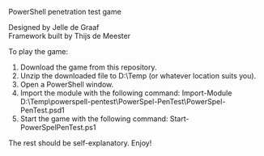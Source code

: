 PowerShell penetration test game  
  
Designed by Jelle de Graaf  
Framework built by Thijs de Meester  

To play the game:  
1) Download the game from this repository.  
2) Unzip the downloaded file to D:\Temp (or whatever location suits you).  
3) Open a PowerShell window.  
4) Import the module with the following command: Import-Module D:\Temp\powerspell-pentest\PowerSpel-PenTest\PowerSpel-PenTest.psd1  
5) Start the game with the following command: Start-PowerSpelPenTest.ps1  

The rest should be self-explanatory. Enjoy!
